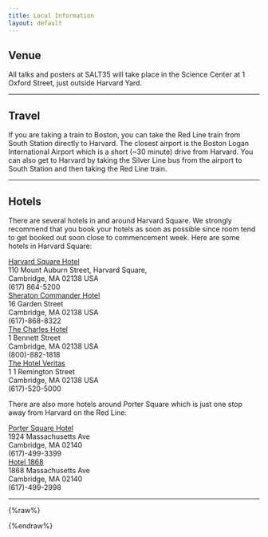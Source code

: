 ```yaml
---
title: Local Information
layout: default
---
```


## Venue

All talks and posters at SALT35 will take place in the Science Center at 1 Oxford Street, just outside Harvard Yard.

<hr/>

## Travel

If you are taking a train to Boston, you can take the Red Line train from South Station directly to Harvard. The closest airport is the Boston Logan International Airport which is a short (~30 minute) drive from Harvard. You can also get to Harvard by taking the Silver Line bus from the airport to South Station and then taking the Red Line train.

<hr/>

## Hotels

There are several hotels in and around Harvard Square. We strongly recommend that you book your hotels as soon as possible since room tend to get booked out soon close to commencement week. Here are some hotels in Harvard Square:<br>

<div class="row" >
  <div class="one-half column" >
  <a href="https://www.harvardsquarehotel.com">Harvard Square Hotel </a><br>110 Mount Auburn Street, Harvard Square,
<br>Cambridge, MA 02138 USA<br> (617) 864-5200
  </div>
  <div class="one-half column" >
  <a href="https://www.marriott.com/en-us/hotels/boscs-sheraton-commander-hotel/overview/?scid=f2ae0541-1279-4f24-b197-a979c79310b0">Sheraton Commander Hotel</a><br>16 Garden Street<br>Cambridge, MA 02138 USA<br> (617)-868-8322
  </div>
</div>

<div class="row" >
 <div class="one-half column" >
  <a href="https://www.charleshotel.com">The Charles Hotel </a><br>1 Bennett Street <br>Cambridge, MA 02138 USA<br> (800)-882-1818
  </div>
</div>
</div>
 <div class="one-half column" >
  <a href="https://www.thehotelveritas.com">The Hotel Veritas </a><br>1 1 Remington Street <br>Cambridge, MA 02138 USA<br> (617)-520-5000
  </div>
</div>



There are also more hotels around Porter Square which is just one stop away from Harvard on the Red Line:<br>

<div class="row" >
  <div class="one-half column" >
  <a href="http://www.theportersquarehotel.com/">Porter Square Hotel</a><br>1924 Massachusetts Ave<br> Cambridge, MA 02140 <br> (617)-499-3399
  </div>
  <div class="one-half column" >
  <a href="http://www.hotel1868.com/">Hotel 1868</a><br>1868 Massachusetts Ave<br> Cambridge, MA 02140 <br> (617)-499-2998
  </div>
</div>

<hr/>

{%raw%}
<!--- 

Talk sessions and on-site registration will take place on the first floor of [Wegmans Hall](https://www.rochester.edu/college/ecm/locations/wegmans.html) (Room 1400; <a href="https://maps.app.goo.gl/erMSWCyUjNKpYigv7">map</a>), and coffee breaks will take place on the first floor of [Goergen Hall](https://www.rochester.edu/college/ecm/locations/goergen.html) (Munnerlyn Atrium; <a href="https://maps.app.goo.gl/PvRXJY6xbWBgUyxR8">map</a>). On Wednesday evening (May 29), there will be a reception concurrent with the poster session, both in <a href="https://www.rochester.edu/college/rettnerhall/facilities/atrium.html">Rettner Hall</a> (Rettner Atrium; <a href="https://maps.app.goo.gl/koZ8dDNAnxJNfjjdA">map</a>).

<hr/>



<hr/>

## Hotels

There are two hotels within walking distance of campus:<br>

<div class="row" >
  <div class="one-half column" >
  <a href="https://www.hilton.com/en/hotels/rocuagi-hilton-garden-inn-rochester-university-and-medical-center/">Hilton Garden Inn University of Rochester</a><br>30 Celebration Dr.<br>Rochester, NY 14620<br>(585) 424-4404
  </div>
  <div class="one-half column" >
  <a href="https://www.ihg.com/staybridge/hotels/us/en/rochester/rocba/hoteldetail">Staybridge Suites University of Rochester</a><br>1000 Genesee St.<br>Rochester, NY 14611<br>(585) 527-9110
  </div>
</div>

There are additionally a number of hotels in downtown Rochester, which require a car in order to get to campus. The two we recommend are:

<div class="row" >
  <div class="one-half column" >
  <a href="https://www.strathallan.com/">The Strathallan</a><br>550 East Ave.<br>Rochester, NY 14607<br>(585) 461-5010
  </div>
  <div class="one-half column" >
  <a href="https://www.marriott.com/en-us/hotels/roccd-courtyard-rochester-downtown/overview/">Courtyard by Marriott Rochester Downtown</a><br>390 East Ave.<br>Rochester, NY 14607<br>(585) 504-2750
  </div>
</div>

If you are considering a hotel outside of these fours, we recommend consulting the organizers before booking.

A block of rooms has been reserved at the campus-adjacent [Hilton Garden Inn University of Rochester](https://www.hilton.com/en/hotels/rocuagi-hilton-garden-inn-rochester-university-and-medical-center/) for May 28–30. You can reserve one of these rooms [here](https://www.hilton.com/en/attend-my-event/urdepartmentoflinguistics/).

<hr/>

## Parking

On-campus parking in the [Library Lot](https://www.google.com/maps/place/Library+Lot,+Rochester,+NY+14611/) has been reserved for registered participants who plan to drive to campus. This lot requires an access code that will be provided to registered participants by email prior to the start of the conference. 

<hr/>

## Food and Drink

The closest food to campus can be found in the [College Town](https://maps.app.goo.gl/8uQap6VjF385C5CcA) area, which is a 10-15 minute walk from Wegmans Hall. College Town is your best bet for a quick lunch on Tuesday and Wednesday.

For a more leisurely lunch or dinner, there are a range of excellent culinary offerings a short drive from campus. Some of our favorite restaurants are:

<div class="row" >
  <div class="one-half column" >
  <a href="https://www.noshroc.com/">Nosh</a><br>47 Russell St.<br>Rochester NY, 14607
  </div>
  <div class="one-half column" >
  <a href="https://www.restaurantgoodluck.com/">Good Luck</a><br>50 Anderson Ave.<br>Rochester, NY 14620
  </div>
</div>
<div class="row" >
  <div class="one-half column" >
  <a href="https://www.iloveverns.com/">Vern's</a><br>696 Park Ave.<br>Rochester, NY 14607
  </div>
  <div class="one-half column" >
  <a href="https://www.brancamidtown.com/">Branca</a><br>280 E Broad St.<br>Rochester, NY 14604
  </div>
</div>

There are quite a few great vegetarian restaurants. Some of our favorites are:

<div class="row" >
  <div class="one-half column" >
  <a href="https://www.owlhouserochester.com/">Owl House</a><br>75 Marshall St.<br>Rochester NY, 14607
  </div>
  <div class="one-half column" >
  <a href="https://www.grassfedrochester.com/">Grass Fed</a><br>980-982 Monroe Ave.<br>Rochester, NY 14620
  </div>
</div>
<div class="row" >
  <div class="one-half column" >
  <a href="https://www.voulasgreeksweets.com/">Voula's</a><br>439 Monroe Ave.<br>Rochester, NY 14607
  </div>
  <div class="one-half column" >
  <a href="https://redfernrochester.com/">Red Fern</a><br>283 Oxford St.<br>Rochester, NY 14607
  </div>
</div>

A few good breakfast spots are:

<div class="row" >
  <div class="one-half column" >
  <a href="https://www.highlandparkdinerny.com/">Highland Park Diner</a><br>960 S Clinton Ave.<br>Rochester NY, 14620
  </div>
  <div class="one-half column" >
  <a href="http://www.jinesrestaurant.com/">Jines</a><br>658 Park Ave.<br>Rochester, NY 14607
  </div>
</div>
<div class="row" >
  <div class="one-half column" >
  <a href="http://www.jimsonmain.com/">Jim's on Main</a><br>785 East Main St.<br>Rochester, NY 14605
  </div>
  <div class="one-half column" >
  <a href="https://flourcitybread.com/">Flour City Bread</a><br>45 Public Market<br>Rochester, NY 14609
  </div>
</div>

The coffee options near campus are unfortunately exceedingly poor, but there are quite a few excellent places to get well-made espresso drinks and drip coffee. Ugly Duck is by far the best and was even named best coffee shop in New York State by [Tasting Table](https://www.tastingtable.com/374113/the-best-coffee-shop-in-every-state/). 

<div class="row" >
  <div class="one-half column" >
  <a href="https://www.uglyduckcoffee.com/">Ugly Duck</a><br>89 Charlotte St.<br>Rochester, NY 14607
  </div>
  <div class="one-half column" >
  <a href="https://www.winterswancoffee.com/">Winter Swan</a><br>43 Russell St.<br>Rochester, NY 14607
  </div>
</div>
<div class="row" >
  <div class="one-half column" >
  <a href="https://www.melocoffeeandkitchen.com/">Melo</a><br>696 University Ave.<br>Rochester NY, 14607
  </div>
  <div class="one-half column" >
  <a href="https://www.ilovepearsons.com/">Pearson's</a><br>23 Somerton St.<br>Rochester, NY 14620
  </div>
</div>

Rochester has a vibrant cocktail scene–hosting the annual, week-long [Rochester Cocktail Revival](https://rochestercocktailrevival.com/) festival. Some of our favorite cocktail-focused bars are:

<div class="row" >
  <div class="one-half column" >
  <a href="https://www.thedailyrefresher.com/">The Daily Refresher</a><br>293 Alexander St.<br>Rochester, NY 14607
  </div>
  <div class="one-half column" >
  <a href="https://www.swandiveroc.com/">Swan Dive</a><br>289 Alexander St.<br>Rochester, NY 14607
  </div>
</div>
<div class="row" >
  <div class="one-half column" >
  <a href="https://www.graceanddisgrace.com/">Grace & Disgrace</a><br>17 Richmond St.<br>Rochester NY, 14625
  </div>
  <div class="one-half column" >
  <a href="https://www.curebar.net/">Cure</a><br>50 Public Market<br>Rochester, NY 14609
  </div>
</div>

As a former milling boomtown, Rochester has [a long history of brewing](https://en.wikipedia.org/wiki/History_of_brewing_in_Rochester,_New_York) and is best known for being the home of [Genesee Brewery](https://www.geneseebeer.com/) (which is worth a visit for its view of [High Falls](https://www.visitrochester.com/things-to-do/outdoors/waterfalls/high-falls/)). But it also has a glut of excellent craft breweries. Some of our favorites are: 

<div class="row" >
  <div class="one-half column" >
  <a href="https://www.strangebirdbeer.com/">Strangebird</a><br>62 Marshall St.<br>Rochester, NY 14607
  </div>
  <div class="one-half column" >
  <a href="https://threeheadsbrewing.com/">Three Heads</a><br>186 Atlantic Ave.<br>Rochester, NY 14607
  </div>
</div>
<div class="row" >
  <div class="one-half column" >
  <a href="https://www.risingstormbrewing.com/rsbc-the-mill/">Rising Storm</a><br>1880 Blossom Rd.<br>Rochester NY, 14625
  </div>
  <div class="one-half column" >
  <a href="https://www.21richmond.com/">The Richmond</a><br>21 Richmond St.<br>Rochester, NY 14607
  </div>
</div>

<hr/>

## Movies

<div class="row" >
  <div class="one-half column" >
  <a href="https://thelittle.org/">The Little Theater</a><br>240 East Ave.<br>Rochester, NY 14604
  </div>
  <div class="one-half column" >
  <a href="https://www.eastman.org/events/film-screenings">Eastman Museum</a><br>900 East Ave.<br>Rochester, NY 14607
  </div>
</div>

<hr/>

## Music

<div class="row" >
  <div class="one-half column" >
  <a href="https://www.bugjar.com/">Bug Jar</a><br>219 Monroe Ave.<br>Rochester, NY 14607
  </div>
  <div class="one-half column" >
  <a href="https://lux666.com/">Lux</a><br>666 South Ave.<br>Rochester, NY 14620
  </div>
</div>
<div class="row" >
  <div class="one-half column" >
  <a href="https://thelittle.org/cafe/">Little Cafe</a><br>240 East Ave.<br>Rochester, NY 14604
  </div>
  <div class="one-half column" >
  <a href="153 Liberty Pole Way">Abilene</a><br>666 South Ave.<br>Rochester, NY 14604
  </div>
</div>

<hr/>

## Museums

<div class="row" >
  <div class="one-half column" >
  <a href="https://mag.rochester.edu/">Memorial Art Gallery</a><br>500 University Ave.<br>Rochester, NY 14607
  </div>
  <div class="one-half column" >
  <a href="https://www.eastman.org/">Eastman Museum</a><br>900 East Ave.<br>Rochester, NY 14607
  </div>
</div>

--->
{%endraw%}
